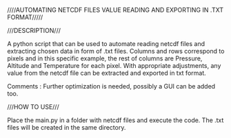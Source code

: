 ////AUTOMATING NETCDF FILES VALUE READING AND EXPORTING IN .TXT FORMAT/////

///DESCRIPTION///

A python script that can be used to automate reading netcdf files and extracting chosen data in form of .txt files. Columns and rows correspond to pixels and in this specific example, the rest of columns are Pressure, Altitude and Temperature for each pixel.
With appropriate adjustments, any value from the netcdf file can be extracted and exported in txt format.

Comments : Further optimization is needed, possibly a GUI can be added too.

///HOW TO USE///

Place the main.py in a folder with netcdf files and execute the code. The .txt files will be created in the same directory.